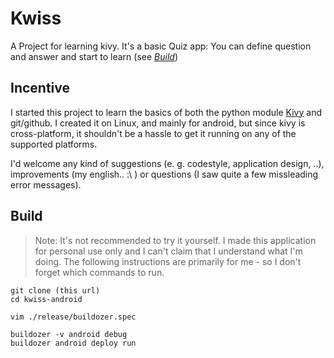 
# Kwiss

A Project for learning kivy. 
It's a basic Quiz app: You can define question and answer and start to learn (see *[Build](#Build "Goto section 'Build'")*)



## Incentive

I started this project to learn the basics of both the python module [Kivy](https://kivy.org/#home "Kivy Homepage") and git/github.
I created it on Linux, and mainly for android, but since kivy is cross-platform, it shouldn't be a hassle to get it 
running on any of the supported platforms.

I'd welcome any kind of suggestions (e. g. codestyle, application design, ..), improvements (my english.. :\ ) or questions (I saw quite a few missleading error messages).



## Build

> Note: It's not recommended to try it yourself.
> I made this application for personal use only and I can't claim that I understand what I'm doing.
> The following instructions are primarily for me - so I don't forget which commands to run.

```fish
git clone (this url)
cd kwiss-android

vim ./release/buildozer.spec

buildozer -v android debug
buildozer android deploy run
```
